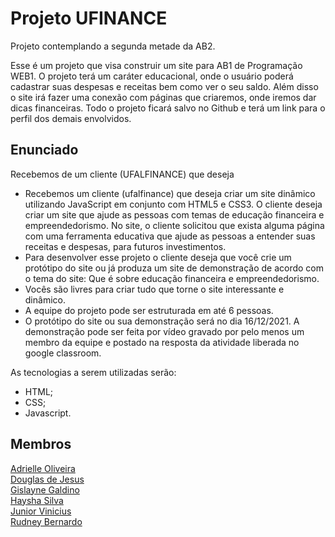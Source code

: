 # Projeto UFINANCE
Projeto contemplando a segunda metade da AB2.

Esse é um projeto que visa construir um site para AB1 de Programação WEB1. O projeto terá um caráter educacional, onde o usuário poderá cadastrar suas despesas e receitas bem como ver o seu saldo. Além disso o site irá fazer uma conexão com páginas que criaremos, onde iremos dar dicas financeiras. Todo o projeto ficará salvo no Github e terá um link para o perfil dos demais envolvidos.

## Enunciado

Recebemos de um cliente (UFALFINANCE) que deseja

- Recebemos um cliente (ufalfinance) que deseja criar um site dinâmico utilizando JavaScript em conjunto com HTML5 e CSS3. O cliente deseja criar um site que ajude as pessoas com temas de educação financeira e empreendedorismo. No site, o cliente solicitou que exista alguma página com uma ferramenta educativa que ajude as pessoas a entender suas receitas e despesas, para futuros investimentos.
- Para desenvolver esse projeto o cliente deseja que você crie um protótipo do site ou já produza um site de demonstração de acordo com o tema do site: Que é sobre educação financeira e empreendedorismo.
- Vocês são livres para criar tudo que torne o site interessante e dinâmico.
- A equipe do projeto pode ser estruturada em até 6 pessoas.
- O protótipo do site ou sua demonstração será no dia 16/12/2021. A demonstração pode ser feita por vídeo gravado por pelo menos um membro da equipe e postado na resposta da atividade liberada no google classroom.

As tecnologias a serem utilizadas serão:

- HTML;
- CSS;
- Javascript.

## Membros
[Adrielle Oliveira](https://github.com/Adriellesantana)   
[Douglas de Jesus](https://github.com/SI-Douglas)    
[Gislayne Galdino](https://github.com/GislayneGaldino)      
[Haysha Silva](https://github.com/hayshakelly)    
[Junior Vinicius](https://github.com/JuniorTen)    
[Rudney Bernardo](https://github.com/RudneyBernardo)  
